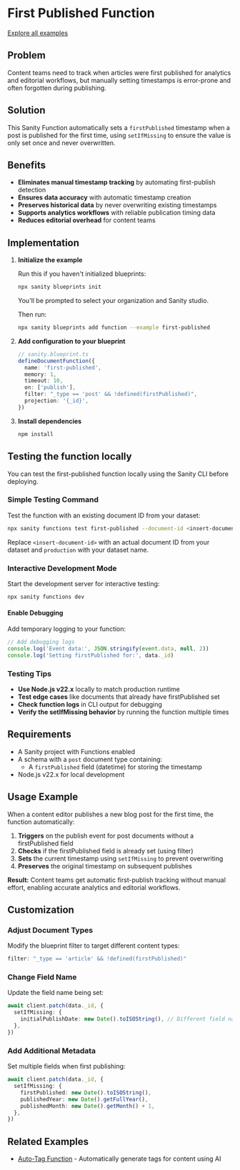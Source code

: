 # First Published Function

[Explore all examples](https://github.com/sanity-io/sanity/tree/main/examples)

## Problem

Content teams need to track when articles were first published for analytics and editorial workflows, but manually setting timestamps is error-prone and often forgotten during publishing.

## Solution

This Sanity Function automatically sets a `firstPublished` timestamp when a post is published for the first time, using `setIfMissing` to ensure the value is only set once and never overwritten.

## Benefits

- **Eliminates manual timestamp tracking** by automating first-publish detection
- **Ensures data accuracy** with automatic timestamp creation
- **Preserves historical data** by never overwriting existing timestamps
- **Supports analytics workflows** with reliable publication timing data
- **Reduces editorial overhead** for content teams

## Implementation

1. **Initialize the example**

   Run this if you haven't initialized blueprints:

   ```bash
   npx sanity blueprints init
   ```

   You'll be prompted to select your organization and Sanity studio.

   Then run:

   ```bash
   npx sanity blueprints add function --example first-published
   ```

2. **Add configuration to your blueprint**

   ```ts
   // sanity.blueprint.ts
   defineDocumentFunction({
     name: 'first-published',
     memory: 1,
     timeout: 10,
     on: ['publish'],
     filter: "_type == 'post' && !defined(firstPublished)",
     projection: '{_id}',
   })
   ```

3. **Install dependencies**

   ```bash
   npm install
   ```

## Testing the function locally

You can test the first-published function locally using the Sanity CLI before deploying.

### Simple Testing Command

Test the function with an existing document ID from your dataset:

```bash
npx sanity functions test first-published --document-id <insert-document-id> --dataset production --with-user-token
```

Replace `<insert-document-id>` with an actual document ID from your dataset and `production` with your dataset name.

### Interactive Development Mode

Start the development server for interactive testing:

```bash
npx sanity functions dev
```

#### Enable Debugging

Add temporary logging to your function:

```typescript
// Add debugging logs
console.log('Event data:', JSON.stringify(event.data, null, 2))
console.log('Setting firstPublished for:', data._id)
```

### Testing Tips

- **Use Node.js v22.x** locally to match production runtime
- **Test edge cases** like documents that already have firstPublished set
- **Check function logs** in CLI output for debugging
- **Verify the setIfMissing behavior** by running the function multiple times

## Requirements

- A Sanity project with Functions enabled
- A schema with a `post` document type containing:
  - A `firstPublished` field (datetime) for storing the timestamp
- Node.js v22.x for local development

## Usage Example

When a content editor publishes a new blog post for the first time, the function automatically:

1. **Triggers** on the publish event for post documents without a firstPublished field
2. **Checks** if the firstPublished field is already set (using filter)
3. **Sets** the current timestamp using `setIfMissing` to prevent overwriting
4. **Preserves** the original timestamp on subsequent publishes

**Result:** Content teams get automatic first-publish tracking without manual effort, enabling accurate analytics and editorial workflows.

## Customization

### Adjust Document Types

Modify the blueprint filter to target different content types:

```typescript
filter: "_type == 'article' && !defined(firstPublished)"
```

### Change Field Name

Update the field name being set:

```typescript
await client.patch(data._id, {
  setIfMissing: {
    initialPublishDate: new Date().toISOString(), // Different field name
  },
})
```

### Add Additional Metadata

Set multiple fields when first publishing:

```typescript
await client.patch(data._id, {
  setIfMissing: {
    firstPublished: new Date().toISOString(),
    publishedYear: new Date().getFullYear(),
    publishedMonth: new Date().getMonth() + 1,
  },
})
```

## Related Examples

- [Auto-Tag Function](../auto-tag/README.md) - Automatically generate tags for content using AI
